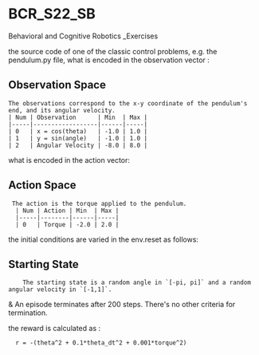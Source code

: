 # BCR_S22_SB
Behavioral and Cognitive Robotics _Exercises

the source code of one of the classic control problems, e.g. the pendulum.py file,
 what is encoded in the observation vector :
 ## Observation Space
    The observations correspond to the x-y coordinate of the pendulum's end, and its angular velocity.
    | Num | Observation      | Min  | Max |
    |-----|------------------|------|-----|
    | 0   | x = cos(theta)   | -1.0 | 1.0 |
    | 1   | y = sin(angle)   | -1.0 | 1.0 |
    | 2   | Angular Velocity | -8.0 | 8.0 |
 
 
 
 what is encoded in the action vector:

  ## Action Space
     The action is the torque applied to the pendulum.
      | Num | Action | Min  | Max |
      |-----|--------|------|-----|
      | 0   | Torque | -2.0 | 2.0 |
 
 the initial conditions are varied in the env.reset as follows:
  ## Starting State
        The starting state is a random angle in `[-pi, pi]` and a random angular velocity in `[-1,1]`.
 &
       An episode terminates after 200 steps. There's no other criteria for termination.
 
 the reward is calculated as :
 
      r = -(theta^2 + 0.1*theta_dt^2 + 0.001*torque^2)
